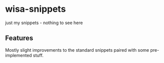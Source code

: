 # wisa-snippets

just my snippets - nothing to see here
## Features

Mostly slight improvements to the standard snippets paired with some pre-implemented stuff.


